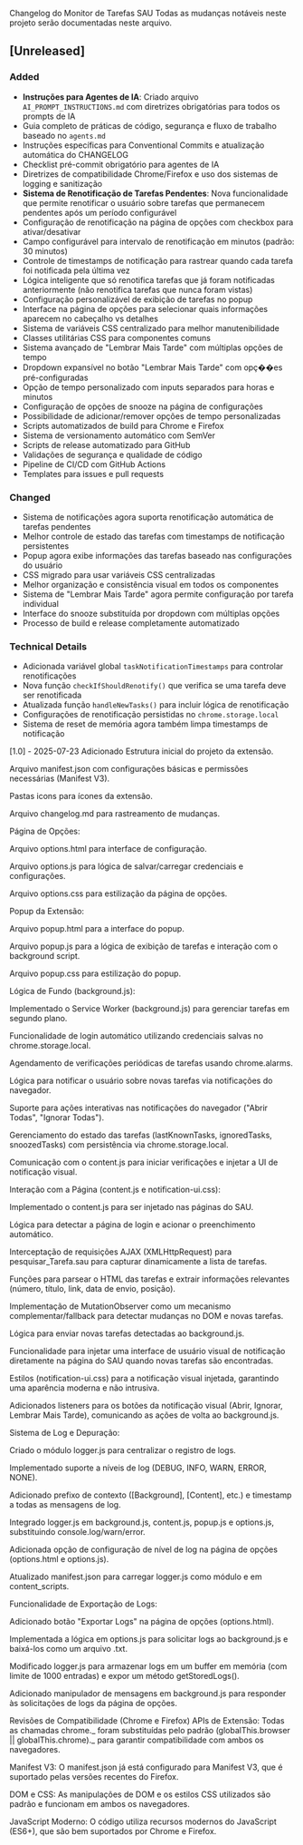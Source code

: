 Changelog do Monitor de Tarefas SAU
Todas as mudanças notáveis neste projeto serão documentadas neste arquivo.

## [Unreleased]

### Added
- **Instruções para Agentes de IA**: Criado arquivo `AI_PROMPT_INSTRUCTIONS.md` com diretrizes obrigatórias para todos os prompts de IA
- Guia completo de práticas de código, segurança e fluxo de trabalho baseado no `agents.md`
- Instruções específicas para Conventional Commits e atualização automática do CHANGELOG
- Checklist pré-commit obrigatório para agentes de IA
- Diretrizes de compatibilidade Chrome/Firefox e uso dos sistemas de logging e sanitização
- **Sistema de Renotificação de Tarefas Pendentes**: Nova funcionalidade que permite renotificar o usuário sobre tarefas que permanecem pendentes após um período configurável
- Configuração de renotificação na página de opções com checkbox para ativar/desativar
- Campo configurável para intervalo de renotificação em minutos (padrão: 30 minutos)
- Controle de timestamps de notificação para rastrear quando cada tarefa foi notificada pela última vez
- Lógica inteligente que só renotifica tarefas que já foram notificadas anteriormente (não renotifica tarefas que nunca foram vistas)
- Configuração personalizável de exibição de tarefas no popup
- Interface na página de opções para selecionar quais informações aparecem no cabeçalho vs detalhes
- Sistema de variáveis CSS centralizado para melhor manutenibilidade
- Classes utilitárias CSS para componentes comuns
- Sistema avançado de "Lembrar Mais Tarde" com múltiplas opções de tempo
- Dropdown expansível no botão "Lembrar Mais Tarde" com opç��es pré-configuradas
- Opção de tempo personalizado com inputs separados para horas e minutos
- Configuração de opções de snooze na página de configurações
- Possibilidade de adicionar/remover opções de tempo personalizadas
- Scripts automatizados de build para Chrome e Firefox
- Sistema de versionamento automático com SemVer
- Scripts de release automatizado para GitHub
- Validações de segurança e qualidade de código
- Pipeline de CI/CD com GitHub Actions
- Templates para issues e pull requests

### Changed
- Sistema de notificações agora suporta renotificação automática de tarefas pendentes
- Melhor controle de estado das tarefas com timestamps de notificação persistentes
- Popup agora exibe informações das tarefas baseado nas configurações do usuário
- CSS migrado para usar variáveis CSS centralizadas
- Melhor organização e consistência visual em todos os componentes
- Sistema de "Lembrar Mais Tarde" agora permite configuração por tarefa individual
- Interface do snooze substituída por dropdown com múltiplas opções
- Processo de build e release completamente automatizado

### Technical Details
- Adicionada variável global `taskNotificationTimestamps` para controlar renotificações
- Nova função `checkIfShouldRenotify()` que verifica se uma tarefa deve ser renotificada
- Atualizada função `handleNewTasks()` para incluir lógica de renotificação
- Configurações de renotificação persistidas no `chrome.storage.local`
- Sistema de reset de memória agora também limpa timestamps de notificação

[1.0] - 2025-07-23
Adicionado
Estrutura inicial do projeto da extensão.

Arquivo manifest.json com configurações básicas e permissões necessárias (Manifest V3).

Pastas icons para ícones da extensão.

Arquivo changelog.md para rastreamento de mudanças.

Página de Opções:

Arquivo options.html para interface de configuração.

Arquivo options.js para lógica de salvar/carregar credenciais e configurações.

Arquivo options.css para estilização da página de opções.

Popup da Extensão:

Arquivo popup.html para a interface do popup.

Arquivo popup.js para a lógica de exibição de tarefas e interação com o background script.

Arquivo popup.css para estilização do popup.

Lógica de Fundo (background.js):

Implementado o Service Worker (background.js) para gerenciar tarefas em segundo plano.

Funcionalidade de login automático utilizando credenciais salvas no chrome.storage.local.

Agendamento de verificações periódicas de tarefas usando chrome.alarms.

Lógica para notificar o usuário sobre novas tarefas via notificações do navegador.

Suporte para ações interativas nas notificações do navegador ("Abrir Todas", "Ignorar Todas").

Gerenciamento do estado das tarefas (lastKnownTasks, ignoredTasks, snoozedTasks) com persistência via chrome.storage.local.

Comunicação com o content.js para iniciar verificações e injetar a UI de notificação visual.

Interação com a Página (content.js e notification-ui.css):

Implementado o content.js para ser injetado nas páginas do SAU.

Lógica para detectar a página de login e acionar o preenchimento automático.

Interceptação de requisições AJAX (XMLHttpRequest) para pesquisar_Tarefa.sau para capturar dinamicamente a lista de tarefas.

Funções para parsear o HTML das tarefas e extrair informações relevantes (número, título, link, data de envio, posição).

Implementação de MutationObserver como um mecanismo complementar/fallback para detectar mudanças no DOM e novas tarefas.

Lógica para enviar novas tarefas detectadas ao background.js.

Funcionalidade para injetar uma interface de usuário visual de notificação diretamente na página do SAU quando novas tarefas são encontradas.

Estilos (notification-ui.css) para a notificação visual injetada, garantindo uma aparência moderna e não intrusiva.

Adicionados listeners para os botões da notificação visual (Abrir, Ignorar, Lembrar Mais Tarde), comunicando as ações de volta ao background.js.

Sistema de Log e Depuração:

Criado o módulo logger.js para centralizar o registro de logs.

Implementado suporte a níveis de log (DEBUG, INFO, WARN, ERROR, NONE).

Adicionado prefixo de contexto ([Background], [Content], etc.) e timestamp a todas as mensagens de log.

Integrado logger.js em background.js, content.js, popup.js e options.js, substituindo console.log/warn/error.

Adicionada opção de configuração de nível de log na página de opções (options.html e options.js).

Atualizado manifest.json para carregar logger.js como módulo e em content_scripts.

Funcionalidade de Exportação de Logs:

Adicionado botão "Exportar Logs" na página de opções (options.html).

Implementada a lógica em options.js para solicitar logs ao background.js e baixá-los como um arquivo .txt.

Modificado logger.js para armazenar logs em um buffer em memória (com limite de 1000 entradas) e expor um método getStoredLogs().

Adicionado manipulador de mensagens em background.js para responder às solicitações de logs da página de opções.

Revisões de Compatibilidade (Chrome e Firefox)
APIs de Extensão: Todas as chamadas chrome._ foram substituídas pelo padrão (globalThis.browser || globalThis.chrome)._ para garantir compatibilidade com ambos os navegadores.

Manifest V3: O manifest.json já está configurado para Manifest V3, que é suportado pelas versões recentes do Firefox.

DOM e CSS: As manipulações de DOM e os estilos CSS utilizados são padrão e funcionam em ambos os navegadores.

JavaScript Moderno: O código utiliza recursos modernos do JavaScript (ES6+), que são bem suportados por Chrome e Firefox.